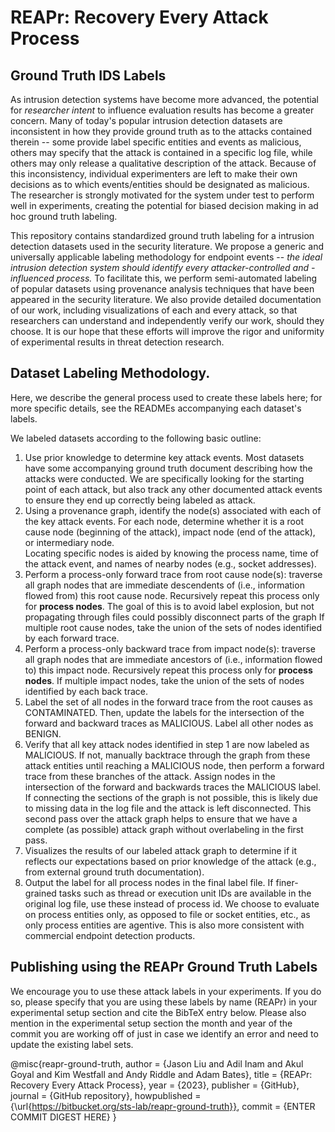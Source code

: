 # REAPr: Recovery Every Attack Process 

## Ground Truth IDS Labels

As intrusion detection systems have become more advanced, the potential for *researcher intent*
  to influence evaluation results has become a greater concern.
Many of today's popular intrusion detection datasets are inconsistent in how they provide
  ground truth as to the attacks contained therein -- some provide label specific entities
  and events as malicious, others may specify that the attack is contained in a specific log file,
  while others may only release a qualitative description of the attack.
Because of this inconsistency, individual experimenters are left to make their own decisions as to
  which events/entities should be designated as malicious.
The researcher is strongly motivated for the system under test to perform well in experiments,
  creating the potential for biased decision making in ad hoc ground truth labeling.

This repository contains standardized ground truth labeling for a intrusion detection datasets 
  used in the security literature.
We propose a generic and universally applicable labeling methodology for endpoint events --
  *the ideal intrusion detection system should identify every attacker-controlled and -influenced process.*
To facilitate this, we perform semi-automated labeling of popular datasets using provenance 
  analysis techniques that have been appeared in the security literature.
We also provide detailed documentation of our work, 
  including visualizations of each and every attack,
  so that researchers can understand and independently verify our work, should they choose.
It is our hope that these efforts will improve the rigor and uniformity of experimental
  results in threat detection research.

## Dataset Labeling Methodology.

Here, we describe the general process used to create these
labels here; for more specific details, see the READMEs accompanying each
dataset's labels.

We labeled datasets according to the following basic outline:

1. Use prior knowledge to determine key attack events. Most datasets have some
   accompanying ground truth document describing how the attacks were
   conducted. We are specifically looking for the starting point of each
   attack, but also track any other documented attack events to ensure they
   end up correctly being labeled as attack.
2. Using a provenance graph, identify the node(s) associated with each of
   the key attack events. For each node, determine whether it is a root cause node
   (beginning of the attack), impact node (end of the attack), or intermediary node.   
   Locating specific nodes is aided by knowing the process name, time of the attack
   event, and names of nearby nodes (e.g., socket addresses).
3. Perform a process-only forward trace from root cause node(s): traverse all graph
   nodes that are immediate descendents of (i.e., information flowed from)
   this root cause node. Recursively repeat this process only for
   __process nodes__. The goal of this is to avoid label explosion, but not
   propagating through files could possibly disconnect parts of the graph
   If multiple root cause nodes, take the union of the sets of nodes
   identified by each forward trace.
4. Perform a process-only backward trace from impact node(s): traverse all graph
   nodes that are immediate ancestors of (i.e., information flowed to)
   this impact node. Recursively repeat this process only for
   __process nodes__. If multiple impact nodes,
   take the union of the sets of nodes identified by each back trace.
5. Label the set of all nodes in the forward trace from the root causes as
   CONTAMINATED. Then, update the labels for the intersection of the forward
   and backward traces as MALICIOUS. Label all other nodes as BENIGN.
6. Verify that all key attack nodes identified in step 1 are now
   labeled as MALICIOUS. If not, manually backtrace through the graph from these
   attack entities until reaching a MALICIOUS node, then perform a forward
   trace from these branches of the attack. Assign nodes in the intersection
   of the forward and backwards traces the MALICIOUS label.
   If connecting the sections of the graph is not possible, this is likely due
   to missing data in the log file and the attack is left disconnected.
   This second pass over the attack graph helps to ensure that we have a
   complete (as possible) attack graph without overlabeling in the first pass.
7. Visualizes the results of our labeled attack graph to determine if it 
   reflects our expectations based on prior knowledge of the attack
   (e.g., from external ground truth documentation). 
8. Output the label for all process nodes in the final label file.
   If finer-grained tasks such as thread or execution unit IDs are available
   in the original log file, use these instead of process id.
   We choose to evaluate on process entities only, as opposed to file or socket
   entities, etc., as only process entities are agentive. This is also more
   consistent with commercial endpoint detection products. 

## Publishing using the REAPr Ground Truth Labels

We encourage you to use these attack labels in your experiments. 
If you do so, please specify that you are using these labels by name (REAPr) in your experimental setup section
  and cite the BibTeX entry below.
Please also mention in the experimental setup section the month and year of the commit you are working off of
  just in case we identify an error and need to update the existing label sets.


@misc{reapr-ground-truth,
  author = {Jason Liu and Adil Inam and Akul Goyal and Kim Westfall and Andy Riddle and Adam Bates},
  title = {REAPr: Recovery Every Attack Process},
  year = {2023},
  publisher = {GitHub},
  journal = {GitHub repository},
  howpublished = {\url{https://bitbucket.org/sts-lab/reapr-ground-truth}},
  commit = {ENTER COMMIT DIGEST HERE}
}